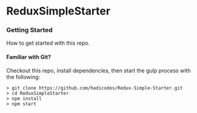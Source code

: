 # ReduxSimpleStarter

### Getting Started

How to get started with this repo.

#### Familiar with Git?

Checkout this repo, install dependencies, then start the gulp process with the following:

```
> git clone https://github.com/hadicodes/Redux-Simple-Starter.git
> cd ReduxSimpleStarter
> npm install
> npm start
```
